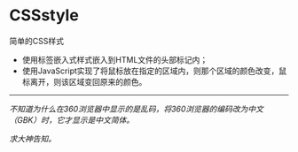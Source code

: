 # CSSstyle
简单的CSS样式
 
 * 使用<style></style>标签嵌入式样式嵌入到HTML文件的头部<head></head>标记内；
 * 使用JavaScript实现了将鼠标放在指定的区域内，则那个区域的颜色改变，鼠标离开，则该区域变回原来的颜色。
 * * *
 

 *不知道为什么在360浏览器中显示的是乱码，将360浏览器的编码改为中文（GBK）时，它才显示是中文简体。*
 
 *求大神告知。*
